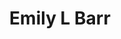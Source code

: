 ---
layout: layouts/profile.liquid
title: Emily L Barr
id: emily_l_barr
prefix: 
first: Emily
middle: L
last: Barr
suffix: 
currentTitle: Former CEO Graham Media Group Inc
currentOrg: The Associated Press Carleton College The Maine Journalism Foundation
bio: Emily Barr is a nationally recognized and accomplished CEO with more than 42 years of media experience in a highly competitive, public-facing and government-regulated industry. Hailed as an industry innovator, Emily’s deep understanding of broadcast and internet technology, change management and its intersection with human capital and talent development transformed a traditional media company into a highly successful digital-first enterprise. In her 10 years at the helm, Emily drove record profits, acquired the innovative and industry-leading Social News Desk suppling newsroom software services to 2700 network, local TV, radio and newspaper companies across the globe and led the acquisition of WSLS-TV, the NBC affiliate in Roanoke, VA. She is widely regarded for her record revenue generation, most-watched news and most-accessed on-line news in multiple communities across the U.S.<br /><br />Emily is the former president and CEO of Graham Media Group, the highly respected and financially critical subsidiary of Graham Holdings Company, a $3B conglomerate formerly known as The Washington Post Company. During her tenure, Emily successfully steered Graham Media Group’s response to the Covid-19 crisis providing a safe and secure environment for more than 1100 employees located in 7 separate communities across the US. Their life-saving and award-winning news coverage provided trusted information in real time to communities struggling with the pandemic. She is an industry-respected executive with more than a decade of battle-tested roles leading major broadcast network and industry associations as they grapple with unprecedented change and disruption. She has twice represented the broadcast industry testifying before key Senate and House committees.<br /><br />For 15 years, Emily was the president and general manager of WLS-TV, the Disney-owned ABC television station in Chicago, the third largest television market in the U.S. Responsible for all financial and operational aspects of the organization, Emily retained the station’s status as the #1 rated and #1 revenue-generating station in the market. Following the retirement of Oprah’s eponymous television show, Emily enthusiastically nurtured the creation of Windy City Live, which ran for 10 years in the former Oprah time-slot. Her entrepreneurial drive led to the development and launch of ABC’s first national digital outlet, The Live Well Network, airing on TV stations covering some 70 percent of the U.S. <br /><br />Emily serves on the boards of the Associated Press, the Maine Journalism Foundation and Carleton College where she currently leads the Student Life Committee and is a member of the Executive Committee. In addition, she served eight years on the Executive Committee of the National Association of Broadcasters spending two years as its Television chair. In addition, she served on the National Association of Broadcasters Leadership Foundation and the Television Bureau of Advertising. Emily served as the chair of the NBC Affiliate Board and is a past chair of the ABC Board of Governors. She has twice served as chair of the Board for the Illinois Broadcasters Association. She has additionally devoted herself to numerous non-profit organizations such as The Chicago Academy for the Arts and The Chicago Food Depository.<br /><br />Known for her no-nonsense style, empathy and quick wit, Emily has been the recipient of numerous prestigious recognitions including induction into the 2022 Broadcasting &amp; Cable Hall of Fame, the 2021 Giants of Broadcasting Award and 2020 Broadcaster of the Year. In 2020, Carleton College honored Barr with its Distinguished Alumni Achievement Award.<br /><br />A native of Haverhill, MA, Emily is a graduate of Phillips Exeter Academy and holds a BA in Film Studies from Carleton College. She earned an MBA from George Washington University in Washington, DC. Barr is married to Scott Kane. They live in Cape Elizabeth, ME.
linkedin: https://www.linkedin.com/in/emilylbarr/
tiktok: 
twitter: 
aboutme: 
insta: 
orgURL: 
snapchat: 
personalURL: 
smallHeadshotURL: assets/images/headshots/Emily%20Barr%20Headshot%202020%20GMG%205x7.PNG
originalHeadshotURL: assets/images/headshots/Emily%20Barr%20Headshot%202020%20GMG%205x7.PNG
tags-experience: 
 - DEI
 - ESG Experience
 - Governance
 - Business Development
 - Corporate Development
 - Cybersecurity
 - DEI
 - Digital
 - Digital Transformation
 - Finance
 - Governance
 - HR / Human Resources
 - Mergers & Acquisitions
 - Marketing
 - P&L&#58; $0-$500M
 - PR / Public Relations
 - Public Companies
 - Transformational and Growth
tags-current-industries: 
 - Associations
 - Educational Services
 - Media
tags-current-position: 
tags-past-industries: 
 - Advertising
 - Broadcasting (except Internet)
 - Foundations/Granting Agency
 - Internet Publishing and Broadcasting
 - Media
 - PR/Communications
tags-past-position: 
 - CEO / Chief Executive Officer
 - President
tags-current-board-service: 
    - Corporate Private
    - Corporate Public
    - Nonprofit
    - SPAC
    - VC
    - Private Equity
tags-past-board-service: 
    - Corporate Private
    - Corporate Public
    - Nonprofit
    - SPAC
    - VC
    - Private Equity
boards-current-corporate-private: 
boards-current-corporate-public: 
boards-current-nonprofit: 
 - The Associated Press, Board Member
 - Carleton College, Executive Committee
 - The Maine Journalism Foundation, Founding Board Member
boards-current-privateequity: 
boards-current-spac: 
boards-current-vc: 
boards-past-corporate-private: 
boards-past-corporate-public: 
boards-past-nonprofit: 
 - National Association of Broadcasters, Executive Committee
 - Television Bureau of Advertising, Board Member
 - The Chicago Academy for the Arts, Executive Committee
 - The Chicago Food Depository, Board Member
boards-past-privateequity: 
 - Internet Broadcasting Company, Board Member
boards-past-spac: 
boards-past-vc: 
---